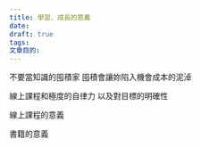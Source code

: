 ```yaml
---
title: 學習、成長的意義
date: 
draft: true
tags: 
文章目的:
---
```

不要當知識的囤積家
囤積會讓妳陷入機會成本的泥淖

線上課程和極度的自律力 以及對目標的明確性

線上課程的意義

書籍的意義